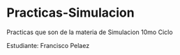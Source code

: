 # Practicas-Simulacion

Practicas que son de la materia de Simulacion 10mo Ciclo

Estudiante: Francisco Pelaez